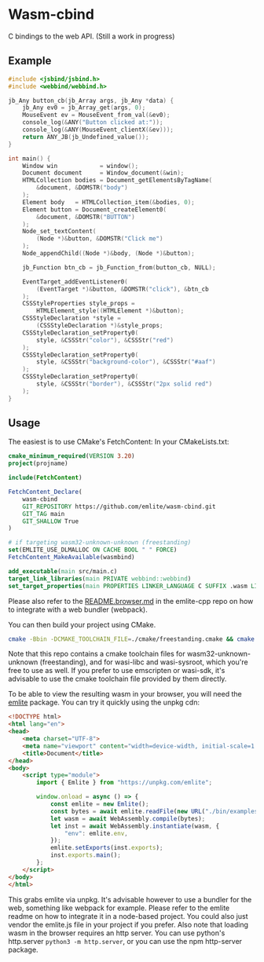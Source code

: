 # Wasm-cbind

C bindings to the web API.
(Still a work in progress)

## Example

```c
#include <jsbind/jsbind.h>
#include <webbind/webbind.h>

jb_Any button_cb(jb_Array args, jb_Any *data) {
    jb_Any ev0 = jb_Array_get(args, 0);
    MouseEvent ev = MouseEvent_from_val(&ev0);
    console_log(&ANY("Button clicked at:"));
    console_log(&ANY(MouseEvent_clientX(&ev)));
    return ANY_JB(jb_Undefined_value());
}

int main() {
    Window win            = window();
    Document document     = Window_document(&win);
    HTMLCollection bodies = Document_getElementsByTagName(
        &document, &DOMSTR("body")
    );
    Element body   = HTMLCollection_item(&bodies, 0);
    Element button = Document_createElement0(
        &document, &DOMSTR("BUTTON")
    );
    Node_set_textContent(
        (Node *)&button, &DOMSTR("Click me")
    );
    Node_appendChild((Node *)&body, (Node *)&button);

    jb_Function btn_cb = jb_Function_from(button_cb, NULL);

    EventTarget_addEventListener0(
        (EventTarget *)&button, &DOMSTR("click"), &btn_cb
    );
    CSSStyleProperties style_props =
        HTMLElement_style((HTMLElement *)&button);
    CSSStyleDeclaration *style =
        (CSSStyleDeclaration *)&style_props;
    CSSStyleDeclaration_setProperty0(
        style, &CSSStr("color"), &CSSStr("red")
    );
    CSSStyleDeclaration_setProperty0(
        style, &CSSStr("background-color"), &CSSStr("#aaf")
    );
    CSSStyleDeclaration_setProperty0(
        style, &CSSStr("border"), &CSSStr("2px solid red")
    );
}
```

## Usage
The easiest is to use CMake's FetchContent:
In your CMakeLists.txt:
```cmake
cmake_minimum_required(VERSION 3.20)
project(projname)

include(FetchContent)

FetchContent_Declare(
    wasm-cbind
    GIT_REPOSITORY https://github.com/emlite/wasm-cbind.git
    GIT_TAG main
    GIT_SHALLOW True
)

# if targeting wasm32-unknown-unknown (freestanding)
set(EMLITE_USE_DLMALLOC ON CACHE BOOL " " FORCE)
FetchContent_MakeAvailable(wasmbind)

add_executable(main src/main.c)
target_link_libraries(main PRIVATE webbind::webbind)
set_target_properties(main PROPERTIES LINKER_LANGUAGE C SUFFIX .wasm LINK_FLAGS "-Wl,--no-entry,--allow-undefined,--export=main,--export-table,--import-memory,--export-memory,--strip-all")
```

Please also refer to the [README.browser.md](https://github.com/emlite/emlite-cpp/blob/main/README.browser.md) in the emlite-cpp repo on how to integrate with a web bundler (webpack).

You can then build your project using CMake.
```bash
cmake -Bbin -DCMAKE_TOOLCHAIN_FILE=./cmake/freestanding.cmake && cmake --build bin
```
Note that this repo contains a cmake toolchain files for wasm32-unknown-unknown (freestanding), and for wasi-libc and wasi-sysroot, which you're free to use as well. If you prefer to use emscripten or wasi-sdk, it's advisable to use the cmake toolchain file provided by them directly.

To be able to view the resulting wasm in your browser, you will need the [emlite](https://github.com/emlite/emlite-js) package. You can try it quickly using the unpkg cdn:
```html
<!DOCTYPE html>
<html lang="en">
<head>
    <meta charset="UTF-8">
    <meta name="viewport" content="width=device-width, initial-scale=1.0">
    <title>Document</title>
</head>
<body>
    <script type="module">
        import { Emlite } from "https://unpkg.com/emlite";

        window.onload = async () => {
            const emlite = new Emlite();
            const bytes = await emlite.readFile(new URL("./bin/examples/button.wasm", import.meta.url));
            let wasm = await WebAssembly.compile(bytes);
            let inst = await WebAssembly.instantiate(wasm, {
                "env": emlite.env,
            });
            emlite.setExports(inst.exports);
            inst.exports.main();
        };
    </script>
</body>
</html>
```
This grabs emlite via unpkg. It's advisable however to use a bundler for the web, something like webpack for example. Please refer to the emlite readme on how to integrate it in a node-based project. You could also just vendor the emlite.js file in your project if you prefer.
Also note that loading wasm in the browser requires an http server. You can use python's http.server `python3 -m http.server`, or you can use the npm http-server package.